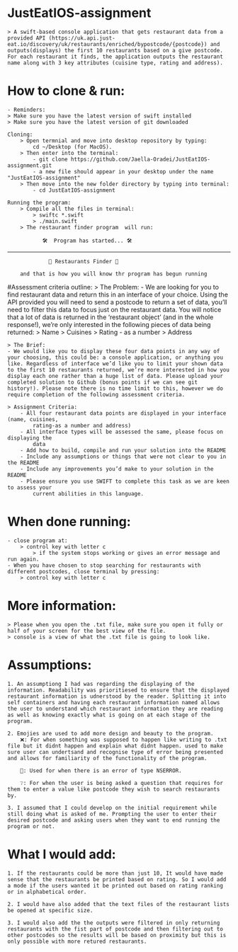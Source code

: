 # JustEatIOS-assignment
    > A swift-based console application that gets restaurant data from a provided API (https://uk.api.just-eat.io/discovery/uk/restaurants/enriched/bypostcode/{postcode}) and outputs(displays) the first 10 restaurants based on a give postcode. For each restaurant it finds, the application outputs the restaurant name along with 3 key attributes (cuisine type, rating and address).


# How to clone & run:
    - Reminders:
    > Make sure you have the latest version of swift installed 
    > Make sure you have the latest version of git downloaded
    
    Cloning:
        > Open termnial and move into desktop repository by typing:
            cd ~/Desktop (for MacOS).
        > Then enter into the terminal:
            - git clone https://github.com/Jaella-Oradei/JustEatIOS-assignment.git
            - a new file should appear in your desktop under the name "JustEatIOS-assignment"
        > Then move into the new folder directory by typing into terminal: 
            - cd JustEatIOS-assignment
    
    Running the program: 
        > Compile all the files in terminal:
            > swiftc *.swift 
            > ./main.swift
        > The restaurant finder program  will run: 
        
               🛠️  Program has started... 🛠️

*********************************************************************** 

                 🧾 Restaurants Finder 🧾 
        
        and that is how you will know thr program has begun running
    


#Assessment criteria outline:
    > The Problem:
    - We are looking for you to find restaurant data and return this in an interface of your choice. Using the API provided you will need to send a postcode to return a set of data, you’ll need to filter this data to focus just on the restaurant data. You will notice that a lot of data is returned in the ‘restaurant object’ (and in the whole response!), we’re only interested in the following pieces of data being returned:
            > Name
            > Cuisines
            > Rating - as a number
            > Address

    > The Brief: 
    - We would like you to display these four data points in any way of your choosing, this could be: a console application, or anything you like. Regardless of interface we’d like you to limit your shown data to the first 10 restaurants returned, we’re more interested in how you display each one rather than a huge list of data. Please upload your completed solution to Github (bonus points if we can see git history!). Please note there is no time limit to this, however we do require completion of the following assessment criteria.
    
    > Assignment Criteria: 
        - All four restaurant data points are displayed in your interface (name, cuisines,
            rating-as a number and address)
        - All interface types will be assessed the same, please focus on displaying the
            data
        - Add how to build, compile and run your solution into the README
        - Include any assumptions or things that were not clear to you in the README
        - Include any improvements you’d make to your solution in the README
        - Please ensure you use SWIFT to complete this task as we are keen to assess your
            current abilities in this language.
        
    
# When done running:
    - close program at: 
        > control key with letter c
            > if the system stops working or gives an error message and run again.
    - When you have chosen to stop searching for restaurants with different postcodes, close terminal by pressing:
        > control key with letter c
        
        
# More information: 
    > Please when you open the .txt file, make sure you open it fully or half of your screen for the best view of the file.
    > console is a view of what the .txt file is going to look like.

# Assumptions:

    1. An assumptiong I had was regarding the displaying of the information. Readability was prioritiesed to ensure that the displayed restaurant information is udnerstood by the reader. Splitting it into self containers and having each restaurant information named allows the user to understand which restaurant information they are reading as well as knowing exactly what is going on at each stage of the program.
    
    2. Emojies are used to add more design and beauty to the program. 
        ❌: For when something was supposed to happen like writing to .txt file but it didnt happen and explain what didnt happen. used to make sure user can undertsand and recognise type of error being presented and allows for familiarity of the functionality of the program.
        
        🚫: Used for when there is an error of type NSERROR. 
        
        ❔: For when the user is being asked a question that requires for them to enter a value like postcode they wish to search restaurants by.
    
    3. I assumed that I could develop on the initial requirement while still doing what is asked of me. Prompting the user to enter their desired postcode and asking users when they want to end running the program or not.


# What I would add:
    1. If the restaurants could be more than just 10, It would have made sense that the restaurants be printed based on rating. So I would add a mode if the users wanted it be printed out based on rating ranking or in alphabetical order.

    2. I would have also added that the text files of the restaurant lists be opened at specific size. 

    3. I would also add the the outputs were filtered in only returning restaurants with the fist part of postcode and then filtering out to other postcodes so the results will be based on proximity but this is only possible with more retured restaurants.




